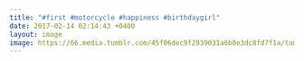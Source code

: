 ```yaml
---
title: "#first #motorcycle #happiness #birthdaygirl"
date: 2017-02-14 02:14:43 +0400
layout: image
image: https://66.media.tumblr.com/45f06dec9f2939031a6b8e3dc8fd7f1a/tumblr_olc34jnLUq1qa6o4ho1_1280.jpg
---
```

